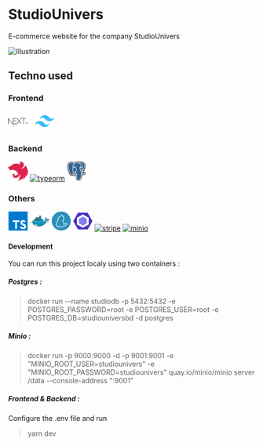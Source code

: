 # StudioUnivers

E-commerce website for the company StudioUnivers

![Illustration](https://user-images.githubusercontent.com/38500427/177781824-9f78018b-3458-4d9f-b047-9e79926a178b.png)

## Techno used

### Frontend

<a href="https://nextjs.org/" target="_blank" style="margin-right:10px"> <img src="https://raw.githubusercontent.com/devicons/devicon/master/icons/nextjs/nextjs-original-wordmark.svg" alt="nextjs" width="40" height="40"/></a>
<a href="https://tailwindcss.com/" target="_blank"> <img src="https://raw.githubusercontent.com/devicons/devicon/master/icons/tailwindcss/tailwindcss-plain.svg" alt="tailwindcss" width="40" height="40"/></a>

### Backend

<a href="https://nestjs.com/" target="_blank"> <img src="https://raw.githubusercontent.com/devicons/devicon/master/icons/nestjs/nestjs-plain.svg" alt="nestjs" width="40" height="40"/></a>
<a href="https://typeorm.io/" target="_blank"> <img src="https://avatars.githubusercontent.com/u/20165699?s=200&v=4" alt="typeorm" width="40" height="40"/></a>
<a href="https://www.postgresql.org/" target="_blank"> <img src="https://raw.githubusercontent.com/devicons/devicon/master/icons/postgresql/postgresql-original.svg" alt="postgresql" width="40" height="40" /></a>

### Others

<a href="https://www.typescriptlang.org/" target="_blank"> <img src="https://raw.githubusercontent.com/devicons/devicon/master/icons/typescript/typescript-original.svg" alt="typescript" width="40" height="40"/></a>
<a href="https://www.docker.com" target="_blank"> <img src="https://raw.githubusercontent.com/devicons/devicon/v2.12.0/icons/docker/docker-original.svg" alt="docker" width="40" height="40" /></a>
<a href="https://yarnpkg.com" target="_blank"> <img src="https://raw.githubusercontent.com/devicons/devicon/master/icons/yarn/yarn-original.svg" alt="yarn" width="40" height="40"/></a>
<a href="https://eslint.org" target="_blank"> <img src="https://raw.githubusercontent.com/devicons/devicon/master/icons/eslint/eslint-original.svg" alt="eslint" width="40" height="40"/></a>
<a href="https://stripe.com/" target="_blank"> <img src="https://logodownload.org/wp-content/uploads/2017/06/stripe-logo.png" alt="stripe" width="100" height="40"/></a>
<a href="https://min.io/" target="_blank"> <img src="https://min.io/resources/img/logo.svg" alt="minio" width="100" height="40"/></a>

#### Development

You can run this project localy using two containers :

##### Postgres :

> docker run --name studiodb -p 5432:5432 -e POSTGRES_PASSWORD=root -e POSTGRES_USER=root -e POSTGRES_DB=studiouniversbd -d postgres

##### Minio :

> docker run -p 9000:9000 -d -p 9001:9001 -e "MINIO_ROOT_USER=studiounivers" -e "MINIO_ROOT_PASSWORD=studiounivers" quay.io/minio/minio server /data --console-address ":9001"

##### Frontend & Backend :

Configure the .env file and run

> yarn dev
